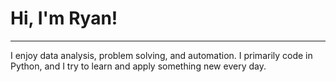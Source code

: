 # Hi, I'm Ryan!

---

I enjoy data analysis, problem solving, and automation. I primarily code in Python, and I try to learn and apply something new every day.

<!---
rparkr/rparkr is a ✨ special ✨ repository because its `README.md` (this file) appears on your GitHub profile.
You can click the Preview link to take a look at your changes.
--->
